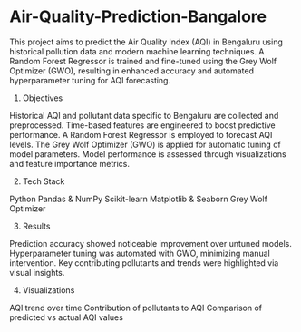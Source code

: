 # Air-Quality-Prediction-Bangalore
This project aims to predict the Air Quality Index (AQI) in Bengaluru using historical pollution data and modern machine learning techniques. A Random Forest Regressor is trained and fine-tuned using the Grey Wolf Optimizer (GWO), resulting in enhanced accuracy and automated hyperparameter tuning for AQI forecasting.

1. Objectives

Historical AQI and pollutant data specific to Bengaluru are collected and preprocessed.
Time-based features are engineered to boost predictive performance.
A Random Forest Regressor is employed to forecast AQI levels.
The Grey Wolf Optimizer (GWO) is applied for automatic tuning of model parameters.
Model performance is assessed through visualizations and feature importance metrics.

2. Tech Stack

Python
Pandas & NumPy
Scikit-learn
Matplotlib & Seaborn
Grey Wolf Optimizer

3. Results

Prediction accuracy showed noticeable improvement over untuned models.
Hyperparameter tuning was automated with GWO, minimizing manual intervention.
Key contributing pollutants and trends were highlighted via visual insights.

4. Visualizations

AQI trend over time
Contribution of pollutants to AQI
Comparison of predicted vs actual AQI values
